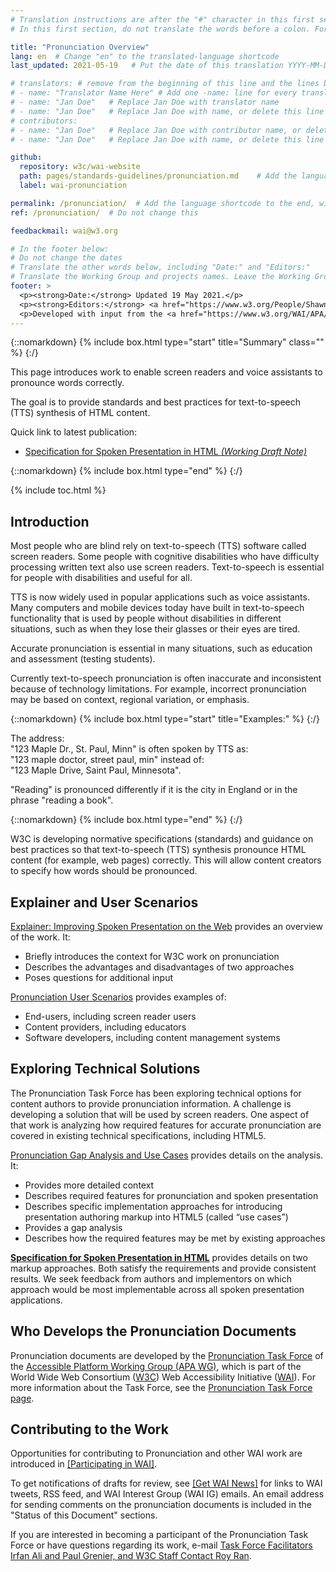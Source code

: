 ```yaml
---
# Translation instructions are after the "#" character in this first section. They are comments that do not show up in the web page. You do not need to translate the instructions after "#".
# In this first section, do not translate the words before a colon. For example, do not translate "title:". Do translate the text after "title:".

title: "Pronunciation Overview"
lang: en  # Change "en" to the translated-language shortcode
last_updated: 2021-05-19   # Put the date of this translation YYYY-MM-DD (with month in the middle)

# translators: # remove from the beginning of this line and the lines below: "# " (the hash sign and the space)
# - name: "Translator Name Here" # Add one -name: line for every translator
# - name: "Jan Doe"   # Replace Jan Doe with translator name
# - name: "Jan Doe"   # Replace Jan Doe with name, or delete this line if not multiple translators
# contributors:
# - name: "Jan Doe"   # Replace Jan Doe with contributor name, or delete this line if none
# - name: "Jan Doe"   # Replace Jan Doe with name, or delete this line if not multiple contributors

github:
  repository: w3c/wai-website
  path: pages/standards-guidelines/pronunciation.md    # Add the language shortcode to the middle of the filename, for example: content/index.fr.md
  label: wai-pronunciation

permalink: /pronunciation/  # Add the language shortcode to the end, with no slash at end, for example: /link/to/page/fr
ref: /pronunciation/  # Do not change this

feedbackmail: wai@w3.org

# In the footer below:
# Do not change the dates
# Translate the other words below, including "Date:" and "Editors:"
# Translate the Working Group and projects names. Leave the Working Group and projects acronyms in English.
footer: >
  <p><strong>Date:</strong> Updated 19 May 2021.</p>
  <p><strong>Editors:</strong> <a href="https://www.w3.org/People/Shawn/">Shawn Lawton Henry</a> and <a href="https://www.w3.org/People/roy/">Ruoxi Ran</a>.</p>
  <p>Developed with input from the <a href="https://www.w3.org/WAI/APA/task-forces/pronunciation/">Pronunciation Task Force</a>.<p>
---
```


{::nomarkdown}
{% include box.html type="start" title="Summary" class="" %}
{:/}

This page introduces work to enable screen readers and voice assistants to pronounce words correctly.

The goal is to provide standards and best practices for text-to-speech (TTS) synthesis of HTML content.

Quick link to latest publication:
* [Specification for Spoken Presentation in HTML _(Working Draft Note)_](https://www.w3.org/TR/spoken-html/)

{::nomarkdown}
{% include box.html type="end" %}
{:/}

{% include toc.html %}

## Introduction

Most people who are blind rely on text-to-speech (TTS) software called screen readers. Some people with cognitive disabilities who have difficulty processing written text also use screen readers. Text-to-speech is essential for people with disabilities and useful for all.

TTS is now widely used in popular applications such as voice assistants. Many computers and mobile devices today have built in text-to-speech functionality that is used by people without disabilities in different situations, such as when they lose their glasses or their eyes are tired.
 
Accurate pronunciation is essential in many situations, such as education and assessment (testing students).

Currently text-to-speech pronunciation is often inaccurate and inconsistent because of technology limitations. For example, incorrect pronunciation may be based on context, regional variation, or emphasis.

{::nomarkdown}
{% include box.html type="start" title="Examples:" %}
{:/}

The address:<br>"123 Maple Dr., St. Paul, Minn" is often spoken by TTS as:<br>"123 maple doctor, street paul, min"  instead of:<br>"123 Maple Drive, Saint Paul, Minnesota".

"Reading" is pronounced differently if it is the city in England or in the phrase "reading a book".

{::nomarkdown}
{% include box.html type="end" %}
{:/}

W3C is developing normative specifications (standards) and guidance on best practices so that text-to-speech (TTS) synthesis pronounce HTML content (for example, web pages) correctly. This will allow content creators to specify how words should be pronounced.

## Explainer and User Scenarios

[Explainer: Improving Spoken Presentation on the Web](https://www.w3.org/TR/pronunciation-explainer/) provides an overview of the work. It:

- Briefly introduces the context for W3C work on pronunciation
- Describes the advantages and disadvantages of two approaches
- Poses questions for additional input

[Pronunciation User Scenarios](https://www.w3.org/TR/pronunciation-user-scenarios/) provides examples of:
- End-users, including screen reader users
- Content providers, including educators
- Software developers, including content management systems

## Exploring Technical Solutions

The Pronunciation Task Force has been exploring technical options for content authors to provide pronunciation information. A challenge is developing a solution that will be used by screen readers. One aspect of that work is analyzing how required features for accurate pronunciation are covered in existing technical specifications, including HTML5. 

[Pronunciation Gap Analysis and Use Cases](https://www.w3.org/TR/pronunciation-gap-analysis-and-use-cases/) provides details on the analysis. It:
- Provides more detailed context
- Describes required features for pronunciation and spoken presentation
- Describes specific implementation approaches for introducing presentation authoring markup into HTML5 (called “use cases”)
- Provides a gap analysis
- Describes how the required features may be met by existing approaches

**[Specification for Spoken Presentation in HTML](https://www.w3.org/TR/spoken-html/)** provides details on two markup approaches. Both satisfy the requirements and provide consistent results. We seek feedback from authors and implementors on which approach would be most implementable across all spoken presentation applications.

## Who Develops the Pronunciation Documents

Pronunciation documents are developed by the [Pronunciation Task Force](https://www.w3.org/WAI/APA/task-forces/pronunciation/) of the [Accessible Platform Working Group (APA WG)](https://www.w3.org/WAI/APA/), which is part of the World Wide Web Consortium ([W3C](https://www.w3.org)) Web Accessibility Initiative ([WAI](https://www.w3.org/WAI/)). For more information about the Task Force, see the [Pronunciation Task Force page](https://www.w3.org/WAI/APA/task-forces/pronunciation/).

## Contributing to the Work

Opportunities for contributing to Pronunciation and other WAI work are introduced in [[Participating in WAI]](/about/participating/).

To get notifications of drafts for review, see [[Get WAI News]](/news/subscribe/) for links to WAI tweets, RSS feed, and WAI Interest Group (WAI IG) emails. An email address for sending comments on the pronunciation documents is included in the "Status of this Document" sections.

If you are interested in becoming a participant of the Pronunciation Task Force or have questions regarding its work, e-mail [Task Force Facilitators Irfan Ali and Paul Grenier, and W3C Staff Contact Roy Ran](mailto:iali@ets.org,pgrenier@gmail.com?CC=ran@w3.org&Subject=Personalization%20Task%20Force).

